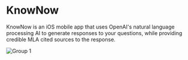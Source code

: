 # KnowNow

KnowNow is an iOS mobile app that uses OpenAI's natural language processing AI to generate responses to your questions, while providing credible MLA cited sources to the response.

![Group 1](https://user-images.githubusercontent.com/65872029/219151532-a288b07b-0cdb-44b1-a0c2-85e95d714150.png)
